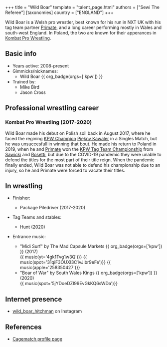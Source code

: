 +++
title = "Wild Boar"
template = "talent_page.html"
authors = ["Sewi The Referee"]
[taxonomies]
country = ["ENGLAND"]
+++

Wild Boar is a Welsh pro wrestler, best known for his run in NXT UK with his tag team partner [Primate](@/w/primate.md), and a long career performing mostly in Wales and south-west England. In Poland, the two are known for their apperances in [Kombat Pro Wrestling](@/o/kpw.md). 

## Basic info

* Years active: 2008-present
* Gimmicks/nicknames:
  - Wild Boar {{ org_badge(orgs=['kpw']) }}
* Trained by:
  - Mike Bird
  - Jason Cross

## Professional wrestling career

### Kombat Pro Wrestling (2017-2020)

Wild Boar made his debut on Polish soil back in August 2017, where he faced the regining [KPW Champion](@/c/kpw-championship.md) [Piękny Kawaler](@/w/piekny-kawaler.md) in a Singles Match, but he was unsuccesfull in winning that bout. He made his return to Poland in 2019, when he and [Primate](@/w/primate.md) won the [KPW Tag Team Championship](@/c/kpw-tag-team-championship.md) from [Sawicki](@/w/sawicki.md) and [Rosetti](@/w/rosetti.md), but due to the COVID-19 pandemic they were unable to defend the titles for the most part of their title reign. When the pandemic finally ended, Wild Boar was not able to defend his championship due to an injury, so he and Primate were forced to vacate their titles.

## In wrestling

* Finisher:
  - Package Piledriver (2017-2020)
 
* Tag Teams and stables:
  - Hunt (2020)

* Entrance music:
  - "Midi Surf" by The Mad Capsule Markets
 {{ org_badge(orgs=['kpw']) }} (2017) <br>
 {{ music(yt='4gk1Tvg1w3Q')}}
 {{ music(spot='31qiF3OUXl3C1vJibr9eFe')}}
 {{ music(apple='258350427')}}
  - "Boar of War" by South Wales Kings
 {{ org_badge(orgs=['kpw']) }} (2020) <br>
 {{ music(spot='5jYDoeDZI99EvGkKQ6sWDa')}}

    
## Internet presence

* [wild_boar_hitchman](https://www.instagram.com/wild_boar_hitchman/) on Instagram

## References

* [Cagematch profile page](https://www.cagematch.net/?id=2&nr=9762)
